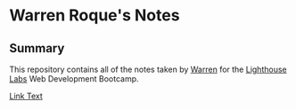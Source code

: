# Warren Roque's Notes

## Summary

This repository contains all of the notes taken by [Warren](https://github.com/wawwen1) for the [Lighthouse Labs](https://www.lighthouselabs.ca/) Web Development Bootcamp.

[Link Text](URL)